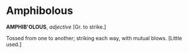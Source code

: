 # Amphibolous

**AMPHIB'OLOUS**, _adjective_ \[Gr. to strike.\]

Tossed from one to another; striking each way, with mutual blows. \[Little used.\]